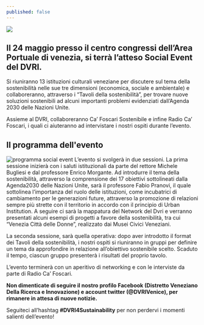 ```yaml
---
published: false
---
```

![]({{site.baseurl}}/dvri-j-theme/assets/posts/PROGRAMMA_DVRI.png)
## Il 24 maggio presso il centro congressi dell’Area Portuale di venezia, si terrà l’atteso Social Event del DVRI.

Si riuniranno 13 istituzioni culturali veneziane per discutere sul tema della sostenibilità nelle sue tre dimensioni (economica, sociale e ambientale) e collaboreranno, attraverso i “Tavoli della sostenibilità”, per trovare nuove soluzioni sostenibili ad alcuni importanti problemi evidenziati dall’Agenda 2030 delle Nazioni Unite.

Assieme al DVRI, collaboreranno Ca’ Foscari Sostenibile e infine Radio Ca’ Foscari, i quali ci aiuteranno ad intervistare i nostri ospiti durante l’evento.

## Il programma dell'evento
![programma social event]({{site.baseurl}}/dvri-j-theme/assets/posts/PROGRAMMA_DVRI.png)
L’evento si svolgerà in due sessioni. La prima sessione inizierà con i saluti istituzionali da parte del rettore Michele Bugliesi e dal professore Enrico Morgante. Ad introdurre il tema della sostenibilità, attraverso la comprensione dei 17 obiettivi sottolineati dalla Agenda2030 delle Nazioni Unite, sarà il professore Fabio Pranovi, il quale sottolinea l’importanza del ruolo delle istituzioni, come incubatrici di cambiamento per le generazioni future, attraverso la promozione di relazioni sempre più strette con il territorio in accordo con il principio di Urban Institution. A seguire ci sarà la mappatura del Network del Dvri e verranno presentati alcuni esempi di progetti a favore della sostenibilità, tra cui “Venezia Città delle Donne”, realizzato dai Musei Civici Veneziani. 

La seconda sessione, sarà quella operativa: dopo aver introdotto il format dei Tavoli della sostenibilità, i nostri ospiti si riuniranno in gruppi per definire un tema da approfondire in relazione all’obiettivo sostenibile scelto. Scaduto il tempo, ciascun gruppo presenterà i risultati del proprio tavolo. 

L’evento terminerà con un aperitivo di networking e con le interviste da parte di Radio Ca’ Foscari.

**Non dimenticate di seguire il nostro profilo Facebook (Distretto Veneziano Della Ricerca e Innovazione) e account twitter (@DVRIVenice), per rimanere in attesa di nuove notizie.**

Seguiteci all’hashtag **#DVRI4Sustainability** per non perdervi i momenti salienti dell’evento!

